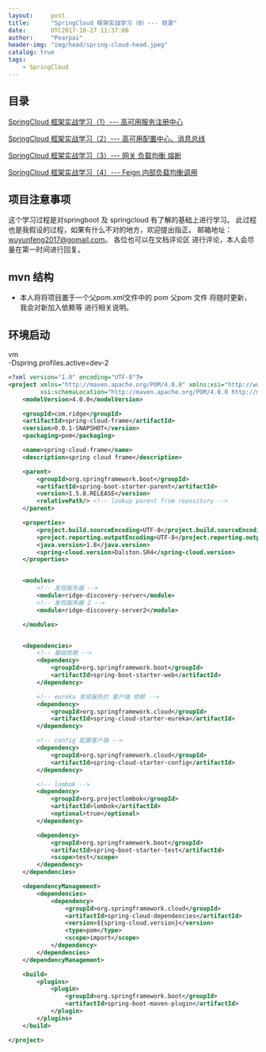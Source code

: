 ```yaml
---
layout:     post
title:      "SpringCloud 框架实战学习（0）--- 目录"
date:       UTC2017-10-27 11:37:00
author:     "Pearpai"
header-img: "img/head/spring-cloud-head.jpeg"
catalog: true
tags:
    - SpringCloud
---
```

## 目录
[SpringCloud 框架实战学习（1）--- 高可用服务注册中心](/2017/10/27/spring_cloud_frame_1/)

[SpringCloud 框架实战学习（2）--- 高可用配置中心、消息总线](/2017/10/27/spring_cloud_frame_2/)

[SpringCloud 框架实战学习（3）--- 网关 负载均衡 熔断](/2017/11/02/spring_cloud_frame_3/)

[SpringCloud 框架实战学习（4）--- Feign 内部负载均衡调用](/2017/11/06/spring_cloud_frame_4/)


## 项目注意事项
  这个学习过程是对springboot 及 springcloud 有了解的基础上进行学习。
  此过程也是我假设的过程，如果有什么不对的地方，欢迎提出指正。
  邮箱地址：wuyunfeng2017@gomail.com。
  各位也可以在文档评论区 进行评论，本人会尽量在第一时间进行回复。
## mvn 结构
- 本人将将项目置于一个父pom.xml文件中的 pom 父pom 文件 将随时更新，我会对新加入依赖等 进行相关说明。

## 环境启动
vm<br>
-Dspring.profiles.active=dev-2

```xml
<?xml version="1.0" encoding="UTF-8"?>
<project xmlns="http://maven.apache.org/POM/4.0.0" xmlns:xsi="http://www.w3.org/2001/XMLSchema-instance"
         xsi:schemaLocation="http://maven.apache.org/POM/4.0.0 http://maven.apache.org/xsd/maven-4.0.0.xsd">
    <modelVersion>4.0.0</modelVersion>

    <groupId>com.ridge</groupId>
    <artifactId>spring-cloud-frame</artifactId>
    <version>0.0.1-SNAPSHOT</version>
    <packaging>pom</packaging>

    <name>spring-cloud-frame</name>
    <description>spring cloud frame</description>

    <parent>
        <groupId>org.springframework.boot</groupId>
        <artifactId>spring-boot-starter-parent</artifactId>
        <version>1.5.8.RELEASE</version>
        <relativePath/> <!-- lookup parent from repository -->
    </parent>

    <properties>
        <project.build.sourceEncoding>UTF-8</project.build.sourceEncoding>
        <project.reporting.outputEncoding>UTF-8</project.reporting.outputEncoding>
        <java.version>1.8</java.version>
        <spring-cloud.version>Dalston.SR4</spring-cloud.version>
    </properties>


    <modules>
        <!-- 发现服务器 -->
        <module>ridge-discovery-server</module>
        <!-- 发现服务器 2 -->
        <module>ridge-discovery-server2</module>

    </modules>


    <dependencies>
        <!-- 基础依赖 -->
        <dependency>
            <groupId>org.springframework.boot</groupId>
            <artifactId>spring-boot-starter-web</artifactId>
        </dependency>

        <!-- eureka 发现服务的 客户端 依赖 -->
        <dependency>
            <groupId>org.springframework.cloud</groupId>
            <artifactId>spring-cloud-starter-eureka</artifactId>
        </dependency>

        <!-- config 配置客户端 -->
        <dependency>
            <groupId>org.springframework.cloud</groupId>
            <artifactId>spring-cloud-starter-config</artifactId>
        </dependency>

        <!-- lombok -->
        <dependency>
            <groupId>org.projectlombok</groupId>
            <artifactId>lombok</artifactId>
            <optional>true</optional>
        </dependency>

        <dependency>
            <groupId>org.springframework.boot</groupId>
            <artifactId>spring-boot-starter-test</artifactId>
            <scope>test</scope>
        </dependency>
    </dependencies>

    <dependencyManagement>
        <dependencies>
            <dependency>
                <groupId>org.springframework.cloud</groupId>
                <artifactId>spring-cloud-dependencies</artifactId>
                <version>${spring-cloud.version}</version>
                <type>pom</type>
                <scope>import</scope>
            </dependency>
        </dependencies>
    </dependencyManagement>

    <build>
        <plugins>
            <plugin>
                <groupId>org.springframework.boot</groupId>
                <artifactId>spring-boot-maven-plugin</artifactId>
            </plugin>
        </plugins>
    </build>

</project>
```
